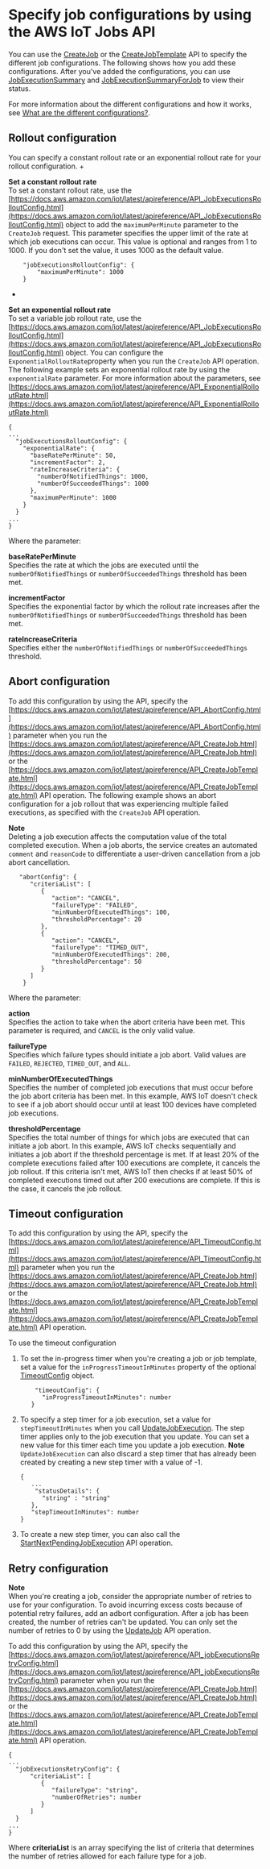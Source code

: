 # Specify job configurations by using the AWS IoT Jobs API<a name="job-configurations-api"></a>

You can use the [CreateJob](https://docs.aws.amazon.com/iot/latest/apireference/API_CreateJob.html) or the [CreateJobTemplate](https://docs.aws.amazon.com/iot/latest/apireference/API_CreateJobTemplate.html) API to specify the different job configurations\. The following shows how you add these configurations\. After you've added the configurations, you can use [JobExecutionSummary](https://docs.aws.amazon.com/iot/latest/apireference/API_JobExecutionSummary.html) and [JobExecutionSummaryForJob](https://docs.aws.amazon.com/iot/latest/apireference/API_JobExecutionSummaryForJob.html) to view their status\.

For more information about the different configurations and how it works, see [What are the different configurations?](jobs-configurations.md#jobs-configurations-details)\.

## Rollout configuration<a name="job-rollout-api"></a>

You can specify a constant rollout rate or an exponential rollout rate for your rollout configuration\.
+ 

**Set a constant rollout rate**  
To set a constant rollout rate, use the [https://docs.aws.amazon.com/iot/latest/apireference/API_JobExecutionsRolloutConfig.html](https://docs.aws.amazon.com/iot/latest/apireference/API_JobExecutionsRolloutConfig.html) object to add the `maximumPerMinute` parameter to the `CreateJob` request\. This parameter specifies the upper limit of the rate at which job executions can occur\. This value is optional and ranges from 1 to 1000\. If you don't set the value, it uses 1000 as the default value\.

  ```
      "jobExecutionsRolloutConfig": {
          "maximumPerMinute": 1000
      }
  ```
+ 

**Set an exponential rollout rate**  
To set a variable job rollout rate, use the [https://docs.aws.amazon.com/iot/latest/apireference/API_JobExecutionsRolloutConfig.html](https://docs.aws.amazon.com/iot/latest/apireference/API_JobExecutionsRolloutConfig.html) object\. You can configure the `ExponentialRolloutRate`property when you run the `CreateJob` API operation\. The following example sets an exponential rollout rate by using the `exponentialRate` parameter\. For more information about the parameters, see [https://docs.aws.amazon.com/iot/latest/apireference/API_ExponentialRolloutRate.html](https://docs.aws.amazon.com/iot/latest/apireference/API_ExponentialRolloutRate.html)

  ```
  {
  ...
    "jobExecutionsRolloutConfig": {
      "exponentialRate": {
        "baseRatePerMinute": 50,
        "incrementFactor": 2,
        "rateIncreaseCriteria": {
          "numberOfNotifiedThings": 1000,
          "numberOfSucceededThings": 1000
        },
        "maximumPerMinute": 1000
      }
    }
  ...
  }
  ```

Where the parameter:

**baseRatePerMinute**  
Specifies the rate at which the jobs are executed until the `numberOfNotifiedThings` or `numberOfSucceededThings` threshold has been met\.

**incrementFactor**  
Specifies the exponential factor by which the rollout rate increases after the `numberOfNotifiedThings` or `numberOfSucceededThings` threshold has been met\.

**rateIncreaseCriteria**  
Specifies either the `numberOfNotifiedThings` or `numberOfSucceededThings` threshold\.

## Abort configuration<a name="job-abort-api"></a>

To add this configuration by using the API, specify the [https://docs.aws.amazon.com/iot/latest/apireference/API_AbortConfig.html](https://docs.aws.amazon.com/iot/latest/apireference/API_AbortConfig.html) parameter when you run the [https://docs.aws.amazon.com/iot/latest/apireference/API_CreateJob.html](https://docs.aws.amazon.com/iot/latest/apireference/API_CreateJob.html) or the [https://docs.aws.amazon.com/iot/latest/apireference/API_CreateJobTemplate.html](https://docs.aws.amazon.com/iot/latest/apireference/API_CreateJobTemplate.html) API operation\. The following example shows an abort configuration for a job rollout that was experiencing multiple failed executions, as specified with the `CreateJob` API operation\.

**Note**  
Deleting a job execution affects the computation value of the total completed execution\. When a job aborts, the service creates an automated `comment` and `reasonCode` to differentiate a user\-driven cancellation from a job abort cancellation\.

```
   "abortConfig": { 
      "criteriaList": [ 
         { 
            "action": "CANCEL",
            "failureType": "FAILED",
            "minNumberOfExecutedThings": 100,
            "thresholdPercentage": 20
         },
         { 
            "action": "CANCEL",
            "failureType": "TIMED_OUT",
            "minNumberOfExecutedThings": 200,
            "thresholdPercentage": 50
         }
      ]
    }
```

Where the parameter:

**action**  
Specifies the action to take when the abort criteria have been met\. This parameter is required, and `CANCEL` is the only valid value\.

**failureType**  
Specifies which failure types should initiate a job abort\. Valid values are `FAILED`, `REJECTED`, `TIMED_OUT`, and `ALL`\.

**minNumberOfExecutedThings**  
Specifies the number of completed job executions that must occur before the job abort criteria has been met\. In this example, AWS IoT doesn't check to see if a job abort should occur until at least 100 devices have completed job executions\.

**thresholdPercentage**  
Specifies the total number of things for which jobs are executed that can initiate a job abort\. In this example, AWS IoT checks sequentially and initiates a job abort if the threshold percentage is met\. If at least 20% of the complete executions failed after 100 executions are complete, it cancels the job rollout\. If this criteria isn't met, AWS IoT then checks if at least 50% of completed executions timed out after 200 executions are complete\. If this is the case, it cancels the job rollout\.

## Timeout configuration<a name="job-timeout-api"></a>

To add this configuration by using the API, specify the [https://docs.aws.amazon.com/iot/latest/apireference/API_TimeoutConfig.html](https://docs.aws.amazon.com/iot/latest/apireference/API_TimeoutConfig.html) parameter when you run the [https://docs.aws.amazon.com/iot/latest/apireference/API_CreateJob.html](https://docs.aws.amazon.com/iot/latest/apireference/API_CreateJob.html) or the [https://docs.aws.amazon.com/iot/latest/apireference/API_CreateJobTemplate.html](https://docs.aws.amazon.com/iot/latest/apireference/API_CreateJobTemplate.html) API operation\.

To use the timeout configuration

1. To set the in\-progress timer when you're creating a job or job template, set a value for the `inProgressTimeoutInMinutes` property of the optional [TimeoutConfig](https://docs.aws.amazon.com/iot/latest/apireference/API_TimeoutConfig.html) object\.

   ```
       "timeoutConfig": { 
         "inProgressTimeoutInMinutes": number
      }
   ```

1. To specify a step timer for a job execution, set a value for `stepTimeoutInMinutes` when you call [UpdateJobExecution](https://docs.aws.amazon.com/iot/latest/apireference/API_iot-jobs-data_UpdateJobExecution.html)\. The step timer applies only to the job execution that you update\. You can set a new value for this timer each time you update a job execution\.
**Note**  
`UpdateJobExecution` can also discard a step timer that has already been created by creating a new step timer with a value of \-1\.

   ```
   {
      ... 
       "statusDetails": { 
         "string" : "string" 
      },
      "stepTimeoutInMinutes": number
   }
   ```

1. To create a new step timer, you can also call the [StartNextPendingJobExecution](https://docs.aws.amazon.com/iot/latest/apireference/API_iot-jobs-data_StartNextPendingJobExecution.html) API operation\.

## Retry configuration<a name="job-retry-api"></a>

**Note**  
When you're creating a job, consider the appropriate number of retries to use for your configuration\. To avoid incurring excess costs because of potential retry failures, add an adbort configuration\. After a job has been created, the number of retries can't be updated\. You can only set the number of retries to 0 by using the [UpdateJob](https://docs.aws.amazon.com/iot/latest/apireference/API_UpdateJob.html) API operation\.

To add this configuration by using the API, specify the [https://docs.aws.amazon.com/iot/latest/apireference/API_jobExecutionsRetryConfig.html](https://docs.aws.amazon.com/iot/latest/apireference/API_jobExecutionsRetryConfig.html) parameter when you run the [https://docs.aws.amazon.com/iot/latest/apireference/API_CreateJob.html](https://docs.aws.amazon.com/iot/latest/apireference/API_CreateJob.html) or the [https://docs.aws.amazon.com/iot/latest/apireference/API_CreateJobTemplate.html](https://docs.aws.amazon.com/iot/latest/apireference/API_CreateJobTemplate.html) API operation\.

```
{
...
  "jobExecutionsRetryConfig": { 
      "criteriaList": [ 
         { 
            "failureType": "string",
            "numberOfRetries": number
         }
      ]
  }
...
}
```

Where **criteriaList** is an array specifying the list of criteria that determines the number of retries allowed for each failure type for a job\.